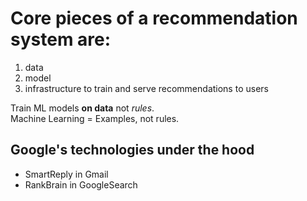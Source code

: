 # Core pieces of a recommendation system are:
1. data
2. model
3. infrastructure to train and serve recommendations to users

Train ML models **on data** not _rules_.  
Machine Learning = Examples, not rules.  

## Google's technologies under the hood
- SmartReply in Gmail
- RankBrain in GoogleSearch
